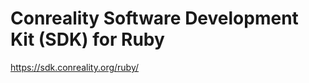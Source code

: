 Conreality Software Development Kit (SDK) for Ruby
==================================================

https://sdk.conreality.org/ruby/
